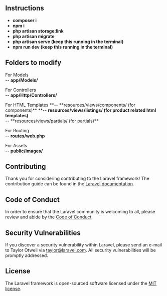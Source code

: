 ## Instructions

-   **composer i**
-   **npm i**
-   **php artisan storage:link**
-   **php artisan migrate**
-   **php artisan serve (keep this running in the terminal)**
-   **npm run dev (keep this running in the terminal)**

## Folders to modify

For Models
<br/>-- **app/Models/**

For Controllers
<br/>-- **app/Http/Controllers/**

For HTML Templates
**-- **resources/views/components/ (for components)\*\*
**-- **resources/views/listings/ (for product related html templates)**
<br/>-- **resources/views/partials/ (for partials)\*\*

For Routing
<br/>-- **routes/web.php**

For Assets
<br/>-- **public/images/**

## Contributing

Thank you for considering contributing to the Laravel framework! The contribution guide can be found in the [Laravel documentation](https://laravel.com/docs/contributions).

## Code of Conduct

In order to ensure that the Laravel community is welcoming to all, please review and abide by the [Code of Conduct](https://laravel.com/docs/contributions#code-of-conduct).

## Security Vulnerabilities

If you discover a security vulnerability within Laravel, please send an e-mail to Taylor Otwell via [taylor@laravel.com](mailto:taylor@laravel.com). All security vulnerabilities will be promptly addressed.

## License

The Laravel framework is open-sourced software licensed under the [MIT license](https://opensource.org/licenses/MIT).

